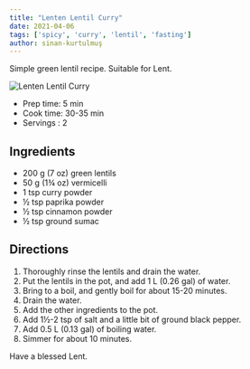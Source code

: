 ```yaml
---
title: "Lenten Lentil Curry"
date: 2021-04-06
tags: ['spicy', 'curry', 'lentil', 'fasting']
author: sinan-kurtulmuş
---
```


Simple green lentil recipe. Suitable for Lent.

![Lenten Lentil Curry](/cooking/pix/lenten-lentil-curry.webp)

- Prep time: 5 min
- Cook time: 30-35 min
- Servings : 2

## Ingredients

- 200 g (7 oz) green lentils
- 50 g (1¾ oz) vermicelli
- 1 tsp curry powder
- ½ tsp paprika powder
- ½ tsp cinnamon powder
- ½ tsp ground sumac

## Directions

1. Thoroughly rinse the lentils and drain the water.
2. Put the lentils in the pot, and add 1 L (0.26 gal) of water.
3. Bring to a boil, and gently boil for about 15-20 minutes.
4. Drain the water.
5. Add the other ingredients to the pot.
6. Add 1½-2 tsp of salt and a little bit of ground black pepper.
7. Add 0.5 L (0.13 gal) of boiling water.
8. Simmer for about 10 minutes.

Have a blessed Lent.
